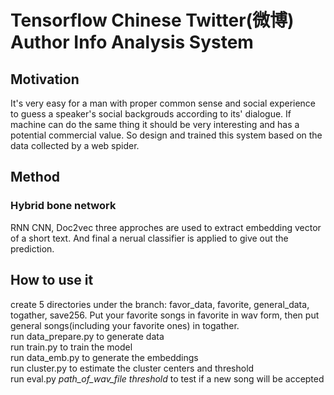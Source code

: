 # Tensorflow Chinese Twitter(微博) Author Info Analysis System
## Motivation
It's very easy for a man with proper common sense and social experience to guess a speaker's social backgrouds according to its' dialogue.
If machine can do the same thing it should be very interesting and has a potential commercial value. So design and trained this system based on the data collected by a web spider. 
## Method
### Hybrid bone network
RNN CNN, Doc2vec three approches are used to extract embedding vector of a short text. And final a nerual classifier is applied to give out the prediction.
## How to use it
create 5 directories under the branch: favor_data, favorite, general_data, togather, save256. Put your favorite songs in favorite in wav form, then put general songs(including your favorite ones) in togather. <br/>
run data_prepare.py to generate data<br/>
run train.py to train the model<br/>
run data_emb.py to generate the embeddings<br/>
run cluster.py to estimate the cluster centers and threshold<br/>
run eval.py  _path_of_wav_file_  _threshold_  to test if a new song will be accepted

